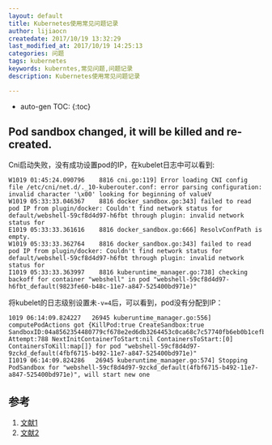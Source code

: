 ```yaml
---
layout: default
title: Kubernetes使用常见问题记录
author: lijiaocn
createdate: 2017/10/19 13:32:29
last_modified_at: 2017/10/19 14:25:13
categories: 问题
tags: kubernetes
keywords: kuberntes,常见问题,问题记录
description: Kubernetes使用常见问题记录

---
```


* auto-gen TOC:
{:toc}

## Pod sandbox changed, it will be killed and re-created.

Cni启动失败，没有成功设置pod的IP，在kubelet日志中可以看到:

	W1019 01:45:24.090796    8816 cni.go:119] Error loading CNI config file /etc/cni/net.d/._10-kuberouter.conf: error parsing configuration: invalid character '\x00' looking for beginning of valueV
	W1019 05:33:33.046367    8816 docker_sandbox.go:343] failed to read pod IP from plugin/docker: Couldn't find network status for default/webshell-59cf8d4d97-h6fbt through plugin: invalid network status for
	E1019 05:33:33.361616    8816 docker_sandbox.go:666] ResolvConfPath is empty.
	W1019 05:33:33.362764    8816 docker_sandbox.go:343] failed to read pod IP from plugin/docker: Couldn't find network status for default/webshell-59cf8d4d97-h6fbt through plugin: invalid network status for
	I1019 05:33:33.363997    8816 kuberuntime_manager.go:738] checking backoff for container "webshell" in pod "webshell-59cf8d4d97-h6fbt_default(9823fe60-b48c-11e7-a847-525400bd971e)"


将kubelet的日志级别设置未`-v=4`后，可以看到，pod没有分配到IP：

	1019 06:14:09.824227   26945 kuberuntime_manager.go:556] computePodActions got {KillPod:true CreateSandbox:true SandboxID:04a8562354480779cf678e2ed6db3264453c0ca68c7c57740fb6eb0b1cefb331 Attempt:788 NextInitContainerToStart:nil ContainersToStart:[0] ContainersToKill:map[]} for pod "webshell-59cf8d4d97-9zckd_default(4fbf6715-b492-11e7-a847-525400bd971e)"
	I1019 06:14:09.824286   26945 kuberuntime_manager.go:574] Stopping PodSandbox for "webshell-59cf8d4d97-9zckd_default(4fbf6715-b492-11e7-a847-525400bd971e)", will start new one


## 参考

1. [文献1][1]
2. [文献2][2]

[1]: 1.com  "文献1" 
[2]: 2.com  "文献1" 
